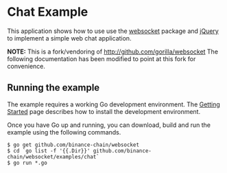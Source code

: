 # Chat Example

This application shows how to use use the
[websocket](https://github.com/binance-chain/websocket) package and
[jQuery](http://jquery.com) to implement a simple web chat application.

**NOTE:** This is a fork/vendoring of http://github.com/gorilla/websocket
The following documentation has been modified to point at this fork for
convenience.

## Running the example

The example requires a working Go development environment. The [Getting
Started](http://golang.org/doc/install) page describes how to install the
development environment.

Once you have Go up and running, you can download, build and run the example
using the following commands.

    $ go get github.com/binance-chain/websocket
    $ cd `go list -f '{{.Dir}}' github.com/binance-chain/websocket/examples/chat`
    $ go run *.go

